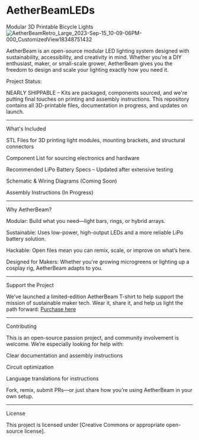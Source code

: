 # AetherBeamLEDs
Modular 3D Printable Bicycle Lights
![AetherBeamRetro_Large_2023-Sep-15_10-09-06PM-000_CustomizedView18348751432](https://github.com/creativepolymath/AetherBeamLEDs/assets/6224962/a4e716cd-51dc-4c10-b5f8-c7145e8d39c4)

AetherBeam is an open-source modular LED lighting system designed with sustainability, accessibility, and creativity in mind. Whether you're a DIY enthusiast, maker, or small-scale grower, AetherBeam gives you the freedom to design and scale your lighting exactly how you need it.

Project Status:

NEARLY SHIPPABLE – Kits are packaged, components sourced, and we're putting final touches on printing and assembly instructions. This repository contains all 3D-printable files, documentation in progress, and updates on launch.

---

What's Included

STL Files for 3D printing light modules, mounting brackets, and structural connectors

Component List for sourcing electronics and hardware

Recommended LiPo Battery Specs – Updated after extensive testing

Schematic & Wiring Diagrams (Coming Soon)

Assembly Instructions (In Progress)

---

Why AetherBeam?

Modular: Build what you need—light bars, rings, or hybrid arrays.

Sustainable: Uses low-power, high-output LEDs and a more reliable LiPo battery solution.

Hackable: Open files mean you can remix, scale, or improve on what’s here.

Designed for Makers: Whether you're growing microgreens or lighting up a cosplay rig, AetherBeam adapts to you.

---

Support the Project

We’ve launched a limited-edition AetherBeam T-shirt to help support the mission of sustainable maker tech.
Wear it, share it, and help us light the path forward:
[Purchase here](https://mecht.org/aethert)

---

Contributing

This is an open-source passion project, and community involvement is welcome.
We’re especially looking for help with:

Clear documentation and assembly instructions

Circuit optimization

Language translations for instructions

Fork, remix, submit PRs—or just share how you’re using AetherBeam in your own setup.

---

License

This project is licensed under [Creative Commons or appropriate open-source license].
